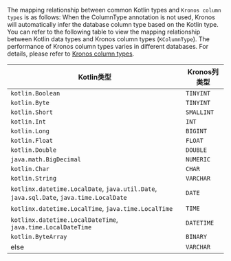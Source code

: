The mapping relationship between common Kotlin types and `Kronos column types` is as follows:
When the ColumnType annotation is not used, Kronos will automatically infer the database column type based on the Kotlin type. You can refer to the following table to view the mapping relationship between Kotlin data types and Kronos column types (`KColumnType`).
The performance of Kronos column types varies in different databases. For details, please refer to [Kronos column types](/documentation/en/class-definition/kcolumn-type).

| Kotlin类型                                                                               | Kronos列类型  |
|----------------------------------------------------------------------------------------|------------|
| `kotlin.Boolean`                                                                       | `TINYINT`  |
| `kotlin.Byte`                                                                          | `TINYINT`  |
| `kotlin.Short`                                                                         | `SMALLINT` |
| `kotlin.Int`                                                                           | `INT`      |
| `kotlin.Long`                                                                          | `BIGINT`   |
| `kotlin.Float`                                                                         | `FLOAT`    |
| `kotlin.Double`                                                                        | `DOUBLE`   |
| `java.math.BigDecimal`                                                                 | `NUMERIC`  |
| `kotlin.Char`                                                                          | `CHAR`     |
| `kotlin.String`                                                                        | `VARCHAR`  |
| `kotlinx.datetime.LocalDate`, `java.util.Date`, `java.sql.Date`, `java.time.LocalDate` | `DATE`     |
| `kotlinx.datetime.LocalTime`, `java.time.LocalTime`                                    | `TIME`     |
| `kotlinx.datetime.LocalDateTime`, `java.time.LocalDateTime`                            | `DATETIME` |
| `kotlin.ByteArray`                                                                     | `BINARY`   |
| else                                                                                   | `VARCHAR`  |
